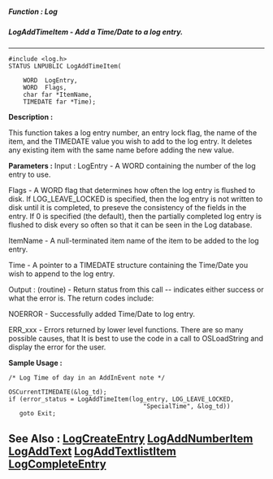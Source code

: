 ##### Function : Log
##### LogAddTimeItem - Add a Time/Date to a log entry.
---
```
#include <log.h>
STATUS LNPUBLIC LogAddTimeItem(

	WORD  LogEntry,
	WORD  Flags,
	char far *ItemName,
	TIMEDATE far *Time);
```
**Description :**

This function takes a log entry number,  an entry lock flag, the name of the 
item, and the TIMEDATE value you wish to add to the log entry.  It deletes any 
existing item with the same name before adding the new value.

**Parameters :**
Input :
LogEntry  -  A WORD containing the number of the log entry to use.

Flags  -  A WORD flag that determines how often the log entry is flushed to disk.  If LOG_LEAVE_LOCKED is specified, then the log entry is not written to disk until it is completed, to preseve the consistency of the fields in the entry.  If 0 is specified (the default), then the partially completed log entry is flushed to disk every so often so that it can be seen in the Log database.

ItemName  -  A null-terminated item name of the item to be added to the log entry.

Time  -  A pointer to a TIMEDATE structure containing the Time/Date you wish to append to the log entry.

Output :
(routine)  -  Return status from this call -- indicates either success or what the error is. The return codes include:

NOERROR - Successfully added Time/Date to log entry.

ERR_xxx - Errors returned by lower level functions.  There are so many possible causes, that It is best to use the code in a call to OSLoadString and display the error for the user.



**Sample Usage :**
```
/* Log Time of day in an AddInEvent note */

OSCurrentTIMEDATE(&log_td);
if (error_status = LogAddTimeItem(log_entry, LOG_LEAVE_LOCKED,
                                     "SpecialTime", &log_td))
   goto Exit;
```
**See Also :**
[LogCreateEntry](/domino-c-api-docs/reference/Func/LogCreateEntry)
[LogAddNumberItem](/domino-c-api-docs/reference/Func/LogAddNumberItem)
[LogAddText](/domino-c-api-docs/reference/Func/LogAddText)
[LogAddTextlistItem](/domino-c-api-docs/reference/Func/LogAddTextlistItem)
[LogCompleteEntry](/domino-c-api-docs/reference/Func/LogCompleteEntry)
---
